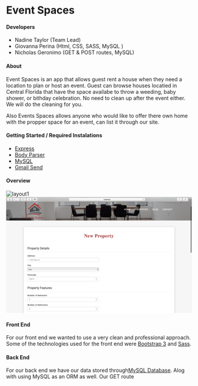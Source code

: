 # Event Spaces

#### Developers
* Nadine Taylor (Team Lead)
* Giovanna Perina (Html, CSS, SASS, MySQL )
* Nicholas Geronimo (GET & POST routes, MySQL)

#### About 
Event Spaces is an app that allows guest rent a house when they need a location to plan or host an event. Guest can browse houses locatied in Central Florida that have the space availabe to throw a weeding, baby shower, or bithday celebration. No need to clean up after the event either. We will do the cleaning for you. 

Also Events Spaces allows anyone who would like to offer there own home with the propper space for an event, can list it through our site.

#### Getting Started / Required Instalations
* [Express](https://www.npmjs.com/package/express)
* [Body Parser](https://www.npmjs.com/package/body-parser)
* [MySQL](https://www.npmjs.com/package/mysql)
* [Gmail Send](https://www.npmjs.com/package/gmail-send)

#### Overview

![layout1](public/assets/images/pagelayout1.png)
![layout2](public/assets/images/pagelayout2.png)

#### Front End 
For our front end we wanted to use a very clean and professional approach. Some of the technologies used for the front end were [Bootstrap 3](http://getbootstrap.com/docs/3.3/) and [Sass](https://sass-lang.com/).

#### Back End 
For our back end we have our data stored through[MySQL Database](https://www.mysql.com/). Alog with using MySQL as an ORM as well. Our GET route 






